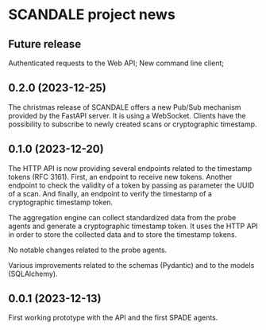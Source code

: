 # SCANDALE project news

## Future release

Authenticated requests to the Web API;
New command line client;


## 0.2.0 (2023-12-25)

The christmas release of SCANDALE offers a new Pub/Sub
mechanism provided by the FastAPI server. It is using
a WebSocket. Clients have the possibility to subscribe
to newly created scans or cryptographic timestamp.


## 0.1.0 (2023-12-20)

The HTTP API is now providing several endpoints related
to the timestamp tokens (RFC 3161). First, an endpoint to
receive new tokens. Another endpoint to check the validity
of a token by passing as parameter the UUID of a scan.
And finally, an endpoint to verify the timestamp of a
cryptographic timestamp token.

The aggregation engine can collect standardized data from
the probe agents and generate a cryptographic timestamp
token. It uses the HTTP API in order to store the collected
data and to store the timestamp tokens.

No notable changes related to the probe agents.

Various improvements related to the schemas (Pydantic) and
to the models (SQLAlchemy).


## 0.0.1 (2023-12-13)

First working prototype with the API and the first SPADE agents.

